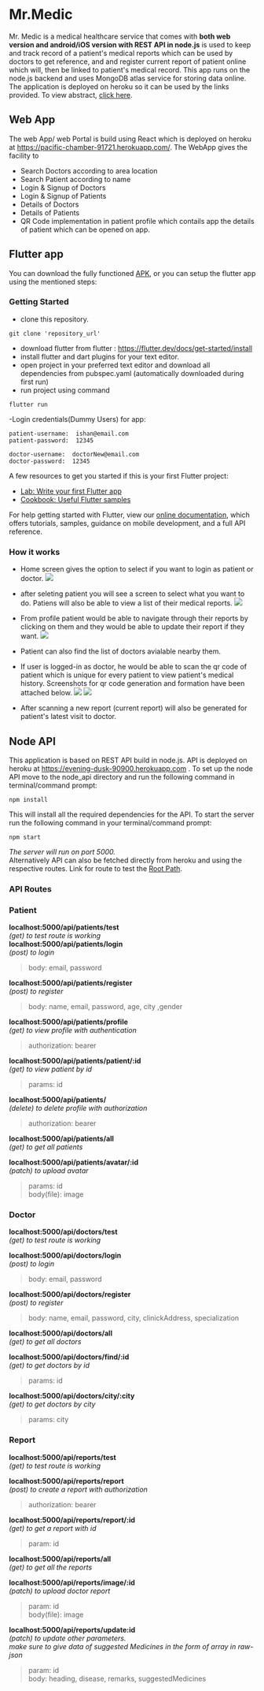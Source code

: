 # Mr.Medic
  Mr. Medic is a medical healthcare service that comes with **both web version and android/iOS version with REST API in node.js** is used to keep and track record of a patient's medical reports which can be used by doctors to get reference, and and register current report of patient online which will, then be linked to patient's medical record. This app runs on the node.js backend and uses MongoDB atlas service for storing data online. The application is deployed on heroku so it can be used by the links provided. To view abstract, [click here](/abstract.pdf).
  
## Web App
The web App/ web Portal is build using React which is deployed on heroku at https://pacific-chamber-91721.herokuapp.com/.
The WebApp gives the facility to 
- Search Doctors according to area location
- Search Patient according to name
- Login & Signup of Doctors
- Login & Signup of Patients
- Details of Doctors
- Details of Patients 
- QR Code implementation in patient profile which contails app the details of patient which can be opened on app.

## Flutter app
You can download the fully functioned [APK](https://drive.google.com/open?id=1By_CKuRpz-8DsvFL3b3102nDxG0T3h-O), or you can setup the flutter app using the mentioned steps: 
### Getting Started

- clone this repository.

```
git clone 'repository_url'
```

- download flutter from flutter : https://flutter.dev/docs/get-started/install
- install flutter and dart plugins for your text editor.
- open project in your preferred text editor and download all dependencies from pubspec.yaml (automatically downloaded during first run)
- run project using command

```
flutter run
```
-Login credentials(Dummy Users) for app:
```
patient-username:  ishan@email.com
patient-password:  12345

doctor-username:  doctorNew@email.com
doctor-password:  12345
```

A few resources to get you started if this is your first Flutter project:

- [Lab: Write your first Flutter app](https://flutter.dev/docs/get-started/codelab)
- [Cookbook: Useful Flutter samples](https://flutter.dev/docs/cookbook)

For help getting started with Flutter, view our
[online documentation](https://flutter.dev/docs), which offers tutorials,
samples, guidance on mobile development, and a full API reference.

### How it works
* Home screen gives the option to select if you want to login as patient or doctor.
  ![](/screenshots/Screenshot_2020-03-31-23-05-00-48_4c4ca68678991bf4c89a67acdf9c2b9d.png)
  
* after seleting patient you will see a screen to select what you want to do. Patiens will also be able to view a list of their medical reports.
![](/screenshots/Screenshot_2020-03-31-23-05-52-39_4c4ca68678991bf4c89a67acdf9c2b9d.png)

* From profile patient would be able to navigate through their reports by clicking on them and they would be able to update their report if they want.
![](/screenshots/Screenshot_2020-03-31-23-06-03-45_4c4ca68678991bf4c89a67acdf9c2b9d.png)

* Patient can also find the list of doctors avialable nearby them.

* If user is logged-in as doctor, he would be able to scan the qr code of patient which is unique for every patient to view patient's medical history. Screenshots for qr code generation and formation have been attached below.
![](/screenshots/Screenshot_2020-03-31-23-06-40-46_4c4ca68678991bf4c89a67acdf9c2b9d.png)
![](/screenshots/Screenshot_2020-03-31-23-09-14-21_4c4ca68678991bf4c89a67acdf9c2b9d.png)

* After scanning a new report (current report) will also be generated for patient's latest visit to doctor.

## Node API
This application is based on REST API build in node.js. API is deployed on heroku at https://evening-dusk-90900.herokuapp.com . To set up the node API move to the node_api directory and run the following command in terminal/command prompt:
```
npm install
```
This will install all the required dependencies for the API. To start the server run the following command in your terminal/command prompt:
```
npm start
```
*The server will run on port 5000.*  
Alternatively API can also be fetched directly from heroku and using the respective routes. Link for route to test the [Root Path](https://evening-dusk-90900.herokuapp.com).  

### API Routes

### Patient
**localhost:5000/api/patients/test**        
*(get) to test route is working*  
**localhost:5000/api/patients/login**    
*(post) to login*  
> body:  email, password  

**localhost:5000/api/patients/register**   
*(post) to register*  
>    body:    name, email, password, age, city ,gender

**localhost:5000/api/patients/profile**    
*(get) to view profile with authentication*  
>    authorization: bearer  

**localhost:5000/api/patients/patient/:id**     
*(get) to view patient by id*
>params: id  

**localhost:5000/api/patients/**            
*(delete) to delete profile with authorization*
>    authorization: bearer  

**localhost:5000/api/patients/all**   
*(get) to get all patients*

**localhost:5000/api/patients/avatar/:id**  
*(patch) to upload avatar*
> params: id  
> body(file): image

### Doctor
**localhost:5000/api/doctors/test**     
*(get) to test route is working*  

**localhost:5000/api/doctors/login**   
*(post) to login*
>    body:    email, password    

**localhost:5000/api/doctors/register**    
*(post) to register*  
>    body:    name, email, password, city, clinickAddress, specialization    

**localhost:5000/api/doctors/all**      
*(get) to get all doctors*  

**localhost:5000/api/doctors/find/:id**     
*(get) to get doctors by id*  
>    params:    id    

**localhost:5000/api/doctors/city/:city**         
*(get) to get doctors by city*   
>    params:     city   
    
    
### Report    
**localhost:5000/api/reports/test**     
*(get) to test route is working*   

**localhost:5000/api/reports/report**    
*(post) to create a report with authorization*  
>    authorization: bearer  

**localhost:5000/api/reports/report/:id**     
*(get) to get a report with id*  
>    param:  id  

**localhost:5000/api/reports/all**       
*(get) to get all the reports*

**localhost:5000/api/reports/image/:id**    
*(patch) to upload doctor report*
>   param: id  
>  body(file): image   

**localhost:5000/api/reports/update:id**    
*(patch) to update other parameters.*    
*make sure to give data of suggested Medicines in the form of array in raw-json*
> param: id  
> body: heading, disease, remarks, suggestedMedicines
